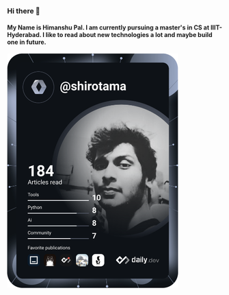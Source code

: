 ### Hi there 👋
#### My Name is Himanshu Pal. I am currently pursuing a master's in CS at IIIT-Hyderabad. I like to read about new technologies a lot and maybe build one in future.
<a href="https://app.daily.dev/shirotama"><img src="https://github.com/ansh997/ansh997/blob/main/devcard.svg" width="400" alt="Himanshu Pal's Dev Card"/></a>

<!--
**ansh997/ansh997** is a ✨ _special_ ✨ repository because its `README.md` (this file) appears on your GitHub profile.

Here are some ideas to get you started:

- 🔭 I’m currently working on ...
- 🌱 I’m currently learning ...
- 👯 I’m looking to collaborate on ...
- 🤔 I’m looking for help with ...
- 💬 Ask me about ...
- 📫 How to reach me: ...
- 😄 Pronouns: ...
- ⚡ Fun fact: ...
-->
